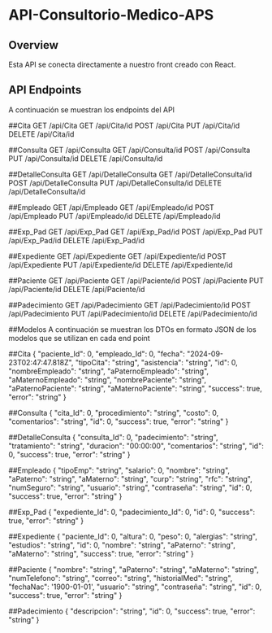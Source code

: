 # API-Consultorio-Medico-APS

## Overview
Esta API se conecta directamente a nuestro front creado con React.

## API Endpoints
A continuación se muestran los endpoints del API

##Cita
  GET /api/Cita
  GET /api/Cita/id
  POST /api/Cita
  PUT /api/Cita/id
  DELETE /api/Cita/id

##Consulta
  GET /api/Consulta
  GET /api/Consulta/id
  POST /api/Consulta
  PUT /api/Consulta/id
  DELETE /api/Consulta/id

##DetalleConsulta
  GET /api/DetalleConsulta
  GET /api/DetalleConsulta/id
  POST /api/DetalleConsulta
  PUT /api/DetalleConsulta/id
  DELETE /api/DetalleConsulta/id
  
##Empleado
  GET /api/Empleado
  GET /api/Empleado/id
  POST /api/Empleado
  PUT /api/Empleado/id
  DELETE /api/Empleado/id

##Exp_Pad
  GET /api/Exp_Pad
  GET /api/Exp_Pad/id
  POST /api/Exp_Pad
  PUT /api/Exp_Pad/id
  DELETE /api/Exp_Pad/id

##Expediente
  GET /api/Expediente
  GET /api/Expediente/id
  POST /api/Expediente
  PUT /api/Expediente/id
  DELETE /api/Expediente/id

##Paciente
  GET /api/Paciente
  GET /api/Paciente/id
  POST /api/Paciente
  PUT /api/Paciente/id
  DELETE /api/Paciente/id

##Padecimiento
  GET /api/Padecimiento
  GET /api/Padecimiento/id
  POST /api/Padecimiento
  PUT /api/Padecimiento/id
  DELETE /api/Padecimiento/id

##Modelos
A continuación se muestran los DTOs en formato JSON de los modelos que se utilizan en cada end point 

##Cita
{
    "paciente_Id": 0,
    "empleado_Id": 0,
    "fecha": "2024-09-23T02:47:47.818Z",
    "tipoCita": "string",
    "asistencia": "string",
    "id": 0,
    "nombreEmpleado": "string",
    "aPaternoEmpleado": "string",
    "aMaternoEmpleado": "string",
    "nombrePaciente": "string",
    "aPaternoPaciente": "string",
    "aMaternoPaciente": "string",
    "success": true,
    "error": "string"
}
  
##Consulta
{
    "cita_Id": 0,
    "procedimiento": "string",
    "costo": 0,
    "comentarios": "string",
    "id": 0,
    "success": true,
    "error": "string"
}

##DetalleConsulta
{
    "consulta_Id": 0,
    "padecimiento": "string",
    "tratamiento": "string",
    "duracion": "00:00:00",
    "comentarios": "string",
    "id": 0,
    "success": true,
    "error": "string"
}
  
##Empleado
{
    "tipoEmp": "string",
    "salario": 0,
    "nombre": "string",
    "aPaterno": "string",
    "aMaterno": "string",
    "curp": "string",
    "rfc": "string",
    "numSeguro": "string",
    "usuario": "string",
    "contraseña": "string",
    "id": 0,
    "success": true,
    "error": "string"
}

##Exp_Pad
{
    "expediente_Id": 0,
    "padecimiento_Id": 0,
    "id": 0,
    "success": true,
    "error": "string"
}

##Expediente
{
    "paciente_Id": 0,
    "altura": 0,
    "peso": 0,
    "alergias": "string",
    "estudios": "string",
    "id": 0,
    "nombre": "string",
    "aPaterno": "string",
    "aMaterno": "string",
    "success": true,
    "error": "string"
}
  
##Paciente
{
    "nombre": "string",
    "aPaterno": "string",
    "aMaterno": "string",
    "numTelefono": "string",
    "correo": "string",
    "historialMed": "string",
    "fechaNac": '1900-01-01',
    "usuario": "string",
    "contraseña": "string",
    "id": 0,
    "success": true,
    "error": "string"
}

##Padecimiento
{
    "descripcion": "string",
    "id": 0,
    "success": true,
    "error": "string"
}
